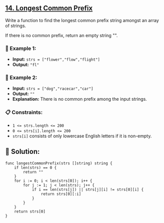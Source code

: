 ## [14. Longest Common Prefix](https://leetcode.com/problems/longest-common-prefix/)

Write a function to find the longest common prefix string amongst an array of strings.

If there is no common prefix, return an empty string "".

### 🌟 Example 1:

- **Input:** `strs = ["flower","flow","flight"]`
- **Output:** `"fl"`

### 🌟 Example 2:

- **Input:** `strs = ["dog","racecar","car"]`
- **Output:** `""`
- **Explanation:** There is no common prefix among the input strings.

### 📋 Constraints:

- `1 <= strs.length <= 200`
- `0 <= strs[i].length <= 200`
- `strs[i]` consists of only lowercase English letters if it is non-empty.

## 🎉 Solution:

```golang
func longestCommonPrefix(strs []string) string {
    if len(strs) == 0 {
        return ""
    }
    for i := 0; i < len(strs[0]); i++ {
        for j := 1; j < len(strs); j++ {
            if i == len(strs[j]) || strs[j][i] != strs[0][i] {
                return strs[0][:i]
            }
        }
    }
    return strs[0]
}
```
